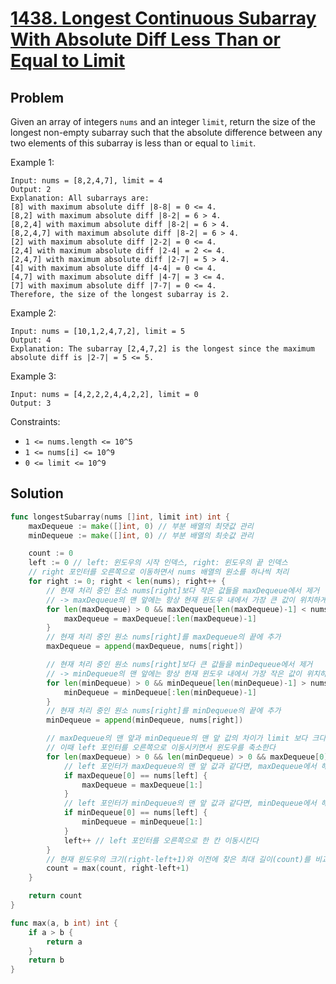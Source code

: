 # [1438. Longest Continuous Subarray With Absolute Diff Less Than or Equal to Limit](https://leetcode.com/problems/longest-continuous-subarray-with-absolute-diff-less-than-or-equal-to-limit/)

## Problem

Given an array of integers `nums` and an integer `limit`, return the size of the longest non-empty subarray such that the absolute difference between any two elements of this subarray is less than or equal to `limit`.


Example 1:

```
Input: nums = [8,2,4,7], limit = 4
Output: 2 
Explanation: All subarrays are: 
[8] with maximum absolute diff |8-8| = 0 <= 4.
[8,2] with maximum absolute diff |8-2| = 6 > 4. 
[8,2,4] with maximum absolute diff |8-2| = 6 > 4.
[8,2,4,7] with maximum absolute diff |8-2| = 6 > 4.
[2] with maximum absolute diff |2-2| = 0 <= 4.
[2,4] with maximum absolute diff |2-4| = 2 <= 4.
[2,4,7] with maximum absolute diff |2-7| = 5 > 4.
[4] with maximum absolute diff |4-4| = 0 <= 4.
[4,7] with maximum absolute diff |4-7| = 3 <= 4.
[7] with maximum absolute diff |7-7| = 0 <= 4. 
Therefore, the size of the longest subarray is 2.
```

Example 2:

```
Input: nums = [10,1,2,4,7,2], limit = 5
Output: 4 
Explanation: The subarray [2,4,7,2] is the longest since the maximum absolute diff is |2-7| = 5 <= 5.
```

Example 3:

```
Input: nums = [4,2,2,2,4,4,2,2], limit = 0
Output: 3
```

Constraints:

- `1 <= nums.length <= 10^5`
- `1 <= nums[i] <= 10^9`
- `0 <= limit <= 10^9`

## Solution

```go
func longestSubarray(nums []int, limit int) int {
	maxDequeue := make([]int, 0) // 부분 배열의 최댓값 관리
	minDequeue := make([]int, 0) // 부분 배열의 최솟값 관리

	count := 0
	left := 0 // left: 윈도우의 시작 인덱스, right: 윈도우의 끝 인덱스
	// right 포인터를 오른쪽으로 이동하면서 nums 배열의 원소를 하나씩 처리
	for right := 0; right < len(nums); right++ {
		// 현재 처리 중인 원소 nums[right]보다 작은 값들을 maxDequeue에서 제거
		// -> maxDequeue의 맨 앞에는 항상 현재 윈도우 내에서 가장 큰 값이 위치하게 된다
		for len(maxDequeue) > 0 && maxDequeue[len(maxDequeue)-1] < nums[right] {
			maxDequeue = maxDequeue[:len(maxDequeue)-1]
		}
		// 현재 처리 중인 원소 nums[right]를 maxDequeue의 끝에 추가
		maxDequeue = append(maxDequeue, nums[right])

		// 현재 처리 중인 원소 nums[right]보다 큰 값들을 minDequeue에서 제거
		// -> minDequeue의 맨 앞에는 항상 현재 윈도우 내에서 가장 작은 값이 위치하게 된다
		for len(minDequeue) > 0 && minDequeue[len(minDequeue)-1] > nums[right] {
			minDequeue = minDequeue[:len(minDequeue)-1]
		}
		// 현재 처리 중인 원소 nums[right]를 minDequeue의 끝에 추가
		minDequeue = append(minDequeue, nums[right])

		// maxDequeue의 맨 앞과 minDequeue의 맨 앞 값의 차이가 limit 보다 크다면, 현재 윈도우는 유효하지 않은 상태
		// 이때 left 포인터를 오른쪽으로 이동시키면서 윈도우를 축소한다
		for len(maxDequeue) > 0 && len(minDequeue) > 0 && maxDequeue[0]-minDequeue[0] > limit {
			// left 포인터가 maxDequeue의 맨 앞 값과 같다면, maxDequeue에서 해당 값을 제거한다
			if maxDequeue[0] == nums[left] {
				maxDequeue = maxDequeue[1:]
			}
			// left 포인터가 minDequeue의 맨 앞 값과 같다면, minDequeue에서 해당 값을 제거한다
			if minDequeue[0] == nums[left] {
				minDequeue = minDequeue[1:]
			}
			left++ // left 포인터를 오른쪽으로 한 칸 이동시킨다
		}
		// 현재 윈도우의 크기(right-left+1)와 이전에 찾은 최대 길이(count)를 비교하여 최대값 갱신
		count = max(count, right-left+1)
	}

	return count
}

func max(a, b int) int {
	if a > b {
		return a
	}
	return b
}
```